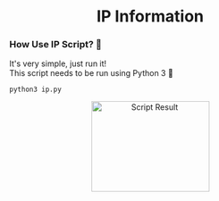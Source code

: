 <h1 align="center">IP Information </h1>
<h3>How Use IP Script? 🤔</h3>
<p>It's very simple, just run it!<br>This script needs to be run using Python 3 🐍</p>

```
python3 ip.py
```

<p align="center">
  <img src="https://i.ibb.co/j88bHkc/image.png" alt="Script Result" width="211" height="162">
</p>